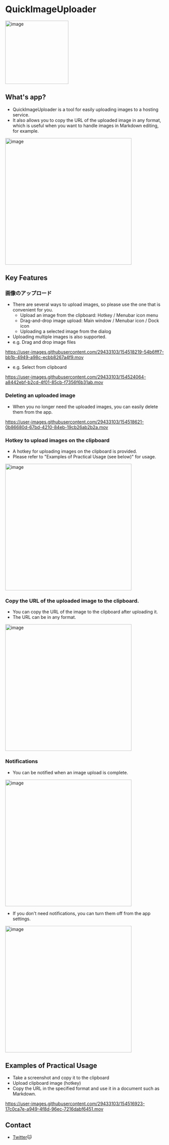 # QuickImageUploader

<img width="200" alt="image" src="https://i.imgur.com/KDoOAkk.png">

## What's app?

- QuickImageUploader is a tool for easily uploading images to a hosting service. 
- It also allows you to copy the URL of the uploaded image in any format, which is useful when you want to handle images in Markdown editing, for example.

<img width="400" alt="image" src="https://i.imgur.com/3QfWZaI.png">

## Key Features
### 画像のアップロード
- There are several ways to upload images, so please use the one that is convenient for you.
    - Upload an image from the clipboard: Hotkey / Menubar icon menu
    - Drag-and-drop image upload: Main window / Menubar icon / Dock icon
    - Uploading a selected image from the dialog
- Uploading multiple images is also supported.
- e.g. Drag and drop image files

https://user-images.githubusercontent.com/29433103/154518219-54b6fff7-bb1b-4949-a98c-ecbb8267a4f9.mov

- e.g. Select from clipboard

https://user-images.githubusercontent.com/29433103/154524064-a8442ebf-b2cd-4f01-85cb-f7356f6b31ab.mov

### Deleting an uploaded image
- When you no longer need the uploaded images, you can easily delete them from the app.

https://user-images.githubusercontent.com/29433103/154518621-0b86680d-67bd-4210-84eb-19cb26ab2b2a.mov

### Hotkey to upload images on the clipboard
- A hotkey for uploading images on the clipboard is provided.
- Please refer to "Examples of Practical Usage (see below)" for usage.

<img width="400" alt="image" src="https://i.imgur.com/QnbkzRU.png">

### Copy the URL of the uploaded image to the clipboard.
- You can copy the URL of the image to the clipboard after uploading it.
- The URL can be in any format.

<img width="400" alt="image" src="https://i.imgur.com/h1gxNkX.png">

### Notifications
- You can be notified when an image upload is complete.

<img width="400" alt="image" src="https://i.imgur.com/nePHaqh.png">

- If you don't need notifications, you can turn them off from the app settings.

<img width="400" alt="image" src="https://i.imgur.com/UAHhj3j.png">

## Examples of Practical Usage
- Take a screenshot and copy it to the clipboard
- Upload clipboard image (hotkey)
- Copy the URL in the specified format and use it in a document such as Markdown.

https://user-images.githubusercontent.com/29433103/154516923-17c0ca7e-a949-4f8d-96ec-7216dabf6451.mov

## Contact
- [Twitter](https://twitter.com/ikeh1024)🐱
